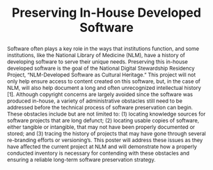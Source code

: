 ---
abstract: 'Software often plays a key role in the ways that institutions function,
  and some institutions, like the National Library of Medicine (NLM), have a history
  of developing software to serve their unique needs. Preserving this in-house developed
  software is the goal of the National Digital Stewardship Residency Project, “NLM-Developed
  Software as Cultural Heritage.” This project will not only help ensure access to
  content created on this software, but, in the case of NLM, will also help document
  a long and often unrecognized intellectual history [1]. Although copyright concerns
  are largely avoided since the software was produced in-house, a variety of administrative
  obstacles still need to be addressed before the technical process of software preservation
  can begin. These obstacles include but are not limited to: (1) locating knowledge
  sources for software projects that are long defunct; (2) locating usable copies
  of software, either tangible or intangible, that may not have been properly documented
  or stored; and (3) tracing the history of projects that may have gone through several
  re-branding efforts or versioning’s. This poster will address these issues as they
  have affected the current project at NLM and will demonstrate how a properly conducted
  inventory is necessary for contending with these obstacles and ensuring a reliable
  long-term software preservation strategy.'
creators:
- Nicole Contaxis
date: null
document_url: https://services.phaidra.univie.ac.at/api/object/o:429582/download
grand_parent: iPRES
institutions: []
keywords:
- digital preservation
- digital curation
- chapel hill
landing_page_url: https://phaidra.univie.ac.at/o:429582
language: eng
layout: publication
license: CC BY 4.0 International
notes_url: null
parent: iPRES 2015
publication_type: poster
size: 385316
slides_url: null
source_name: iPRES
stream_url: null
title: Preserving In-House Developed Software
year: 2015
---